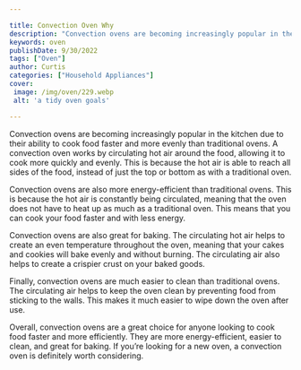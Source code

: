 ```yaml
---

title: Convection Oven Why
description: "Convection ovens are becoming increasingly popular in the kitchen due to their ability to cook food faster and more evenly than tr...get more info"
keywords: oven
publishDate: 9/30/2022
tags: ["Oven"]
author: Curtis
categories: ["Household Appliances"]
cover: 
 image: /img/oven/229.webp
 alt: 'a tidy oven goals'

---
```


Convection ovens are becoming increasingly popular in the kitchen due to their ability to cook food faster and more evenly than traditional ovens. A convection oven works by circulating hot air around the food, allowing it to cook more quickly and evenly. This is because the hot air is able to reach all sides of the food, instead of just the top or bottom as with a traditional oven.

Convection ovens are also more energy-efficient than traditional ovens. This is because the hot air is constantly being circulated, meaning that the oven does not have to heat up as much as a traditional oven. This means that you can cook your food faster and with less energy.

Convection ovens are also great for baking. The circulating hot air helps to create an even temperature throughout the oven, meaning that your cakes and cookies will bake evenly and without burning. The circulating air also helps to create a crispier crust on your baked goods.

Finally, convection ovens are much easier to clean than traditional ovens. The circulating air helps to keep the oven clean by preventing food from sticking to the walls. This makes it much easier to wipe down the oven after use.

Overall, convection ovens are a great choice for anyone looking to cook food faster and more efficiently. They are more energy-efficient, easier to clean, and great for baking. If you’re looking for a new oven, a convection oven is definitely worth considering.
